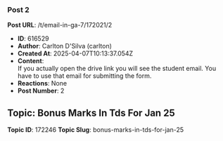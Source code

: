 ### Post 2
**Post URL**: /t/email-in-ga-7/172021/2
- **ID**: 616529
- **Author**: Carlton D'Silva (carlton)
- **Created At**: 2025-04-07T10:13:37.054Z
- **Content**:  
  If you actually open the drive link you will see the student email. You have to use that email for submitting the form.
- **Reactions**: None
- **Post Number**: 2

## Topic: Bonus Marks In Tds For Jan 25
**Topic ID**: 172246
**Topic Slug**: bonus-marks-in-tds-for-jan-25

